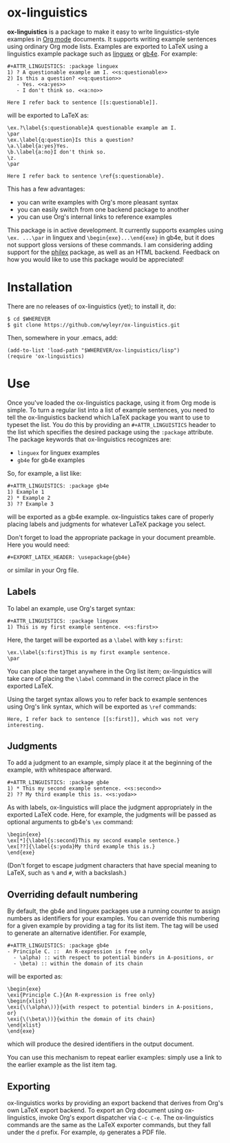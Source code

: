 # ox-linguistics
**ox-linguistics** is a package to make it easy to write linguistics-style
examples in [Org mode](https://orgmode.org) documents.  It supports
writing example sentences using ordinary Org mode lists. Examples are
exported to LaTeX using a linguistics example package such as
[linguex](http://www.ctan.org/pkg/linguex) or
[gb4e](http://www.ctan.org/pkg/gb4e). For example:

```Org
#+ATTR_LINGUISTICS: :package linguex
1) ? A questionable example am I. <<s:questionable>>
2) Is this a question? <<q:question>>
   - Yes. <<a:yes>>
   - I don't think so. <<a:no>>

Here I refer back to sentence [[s:questionable]].
```

will be exported to LaTeX as:

```TeX
\ex.?\label{s:questionable}A questionable example am I.
\par
\ex.\label{q:question}Is this a question?
\a.\label{a:yes}Yes.
\b.\label{a:no}I don't think so.
\z.
\par

Here I refer back to sentence \ref{s:questionable}.
```

This has a few advantages:
 - you can write examples with Org's more pleasant syntax
 - you can easily switch from one backend package to another
 - you can use Org's internal links to reference examples

This package is in active development. It currently supports examples
using `\ex. ...\par` in linguex and `\begin{exe}...\end{exe}` in gb4e,
but it does not support gloss versions of these commands. I am
considering adding support for the
[philex](http://www.ctan.org/pkg/philex) package, as well as an HTML
backend.  Feedback on how you would like to use this package would be
appreciated!

# Installation
There are no releases of ox-linguistics (yet); to install it, do:

    $ cd $WHEREVER
    $ git clone https://github.com/wyleyr/ox-linguistics.git
  
Then, somewhere in your .emacs, add:

```elisp
(add-to-list 'load-path "$WHEREVER/ox-linguistics/lisp")
(require 'ox-linguistics)
```

# Use
Once you've loaded the ox-linguistics package, using it from Org mode
is simple.  To turn a regular list into a list of example sentences,
you need to tell the ox-linguistics backend which LaTeX package you
want to use to typeset the list.  You do this by providing an
`#+ATTR_LINGUISTICS` header to the list which specifies the desired
package using the `:package` attribute.  The package keywords that
ox-linguistics recognizes are:
  - `linguex` for linguex examples
  - `gb4e` for gb4e examples
  
So, for example, a list like:
```Org
#+ATTR_LINGUISTICS: :package gb4e
1) Example 1
2) * Example 2
3) ?? Example 3
```
will be exported as a gb4e example.  ox-linguistics takes care of
properly placing labels and judgments for whatever LaTeX package you
select. 

Don't forget to load the appropriate package in your document
preamble.  Here you would need:
```Org
#+EXPORT_LATEX_HEADER: \usepackage{gb4e}
```
or similar in your Org file.

## Labels
To label an example, use Org's target syntax:

```Org
#+ATTR_LINGUISTICS: :package linguex
1) This is my first example sentence. <<s:first>>
```
Here, the target will be exported as a `\label` with key `s:first`:

```Tex
\ex.\label{s:first}This is my first example sentence.
\par
```

You can place the target anywhere in the Org list item; ox-linguistics
will take care of placing the `\label` command in the correct place in
the exported LaTeX.

Using the target syntax allows you to refer back to example sentences
using Org's link syntax, which will be exported as `\ref` commands:

```Org
Here, I refer back to sentence [[s:first]], which was not very interesting.
```

## Judgments
To add a judgment to an example, simply place it at the beginning of
the example, with whitespace afterward.

```Org
#+ATTR_LINGUISTICS: :package gb4e
1) * This my second example sentence. <<s:second>>
2) ?? My third example this is. <<s:yoda>>
```

As with labels, ox-linguistics will place the judgment appropriately
in the exported LaTeX code.  Here, for example, the judgments will be
passed as optional arguments to gb4e's `\ex` command:

```TeX
\begin{exe}
\ex[*]{\label{s:second}This my second example sentence.}
\ex[??]{\label{s:yoda}My third example this is.}
\end{exe}
```

(Don't forget to escape judgment characters that have special meaning
to LaTeX, such as `%` and `#`, with a backslash.)

## Overriding default numbering
By default, the gb4e and linguex packages use a running counter to
assign numbers as identifiers for your examples.  You can override
this numbering for a given example by providing a tag for its list
item.  The tag will be used to generate an alternative identifier.
For example,

```Org
#+ATTR_LINGUISTICS: :package gb4e
- Principle C. ::  An R-expression is free only
  - \alpha) :: with respect to potential binders in A-positions, or
  - \beta) :: within the domain of its chain
```
will be exported as:

```TeX
\begin{exe}
\exi{Principle C.}{An R-expression is free only}
\begin{xlist}
\exi{\(\alpha\))}{with respect to potential binders in A-positions, or}
\exi{\(\beta\))}{within the domain of its chain}
\end{xlist}
\end{exe}
```

which will produce the desired identifiers in the output document.

You can use this mechanism to repeat earlier examples: simply use a
link to the earlier example as the list item tag.

## Exporting
ox-linguistics works by providing an export backend that derives from
Org's own LaTeX export backend.  To export an Org document using
ox-linguistics, invoke Org's export dispatcher via `C-c C-e`.  The
ox-linguistics commands are the same as the LaTeX exporter commands,
but they fall under the `d` prefix.  For example, `dp` generates a PDF file.
